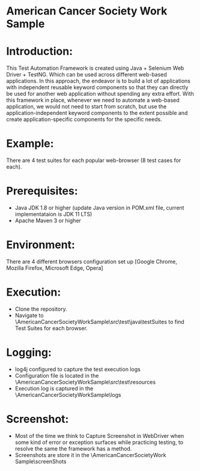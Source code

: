 # American Cancer Society Work Sample
# Introduction: 
This Test Automation Framework is created using Java + Selenium Web Driver + TestNG. Which can be used across different web-based applications. In this approach, the endeavor is to build a lot of applications with independent reusable keyword components so that they can directly be used for another web application without spending any extra effort. With this framework in place, whenever we need to automate a web-based application, we would not need to start from scratch, but use the application-independent keyword components to the extent possible and create application-specific components for the specific needs.

# Example:
There are 4 test suites for each popular web-browser (8 test cases for each).

# Prerequisites:
* Java JDK 1.8 or higher (update Java version in POM.xml file, current implementataion is JDK 11 LTS)
* Apache Maven 3 or higher

# Environment:
There are 4 different browsers configuration set up [Google Chrome, Mozilla Firefox, Microsoft Edge, Opera]

# Execution:
* Clone the repository.
* Navigate to \AmericanCancerSocietyWorkSample\src\test\java\testSuites to find Test Suites for each browser.

# Logging:
* log4j configured to capture the test execution logs
* Configuration file is located in the \AmericanCancerSocietyWorkSample\src\test\resources
* Execution log is captured in the \AmericanCancerSocietyWorkSample\logs

# Screenshot:
* Most of the time we think to Capture Screenshot in WebDriver when some kind of error or exception surfaces while practicing testing, to resolve the same the framework has a method.
* Screenshots are store it in the \AmericanCancerSocietyWork Sample\screenShots
